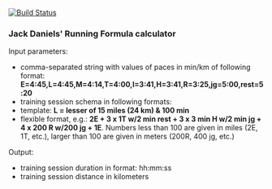 [![Build Status](https://travis-ci.org/sandlex/jackdaniels.svg?branch=master)](https://travis-ci.org/sandlex/jackdaniels)

### Jack Daniels' Running Formula calculator
Input parameters:
 - comma-separated string with values of paces in min/km of following format: **E=4:45,L=4:45,M=4:14,T=4:00,I=3:41,H=3:41,R=3:25,jg=5:00,rest=5:20**
 - training session schema in following formats:
  - template: **L = lesser of 15 miles (24 km) & 100 min**
  - flexible format, e.g.: **2E + 3 x 1T w/2 min rest + 3 x 3 min H w/2 min jg + 4 x 200 R w/200 jg + 1E**. Numbers less than 100 are given in miles (2E, 1T, etc.), larger than 100 are given in meters (200R, 400 jg, etc.)
 
Output:
 - training session duration in format: hh:mm:ss
 - training session distance in kilometers
